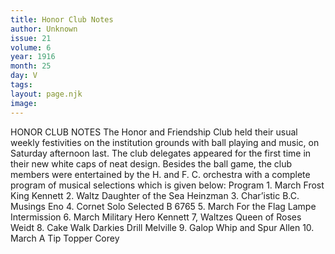 ```yaml
---
title: Honor Club Notes
author: Unknown
issue: 21
volume: 6
year: 1916
month: 25
day: V
tags:
layout: page.njk
image:
---
```

HONOR CLUB NOTES      The Honor and Friendship Club held their usual weekly festivities on the institution grounds with ball playing and music, on Saturday afternoon last. The club delegates appeared for the first time in their new white caps of neat design. Besides the ball game, the club members were entertained by the H. and F. C. orchestra with a complete program of musical selections which is given below:       Program 1. March Frost King Kennett 2. Waltz Daughter of the Sea Heinzman 3. Char’istic B.C. Musings Eno 4. Cornet Solo Selected B 6765 5. March For the Flag Lampe Intermission 6. March Military Hero Kennett 7, Waltzes Queen of Roses Weidt 8. Cake Walk Darkies Drill Melville 9. Galop Whip and Spur Allen 10. March A Tip Topper Corey    


